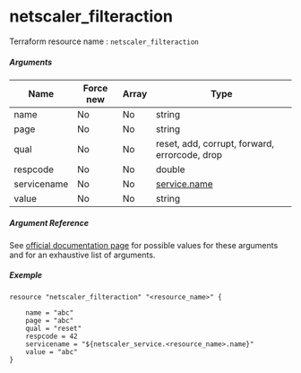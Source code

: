 # netscaler_filteraction

Terraform resource name : ```netscaler_filteraction```

##### Arguments

| Name | Force new | Array | Type |
|----|----|----|----|
|name|No|No|string|
|page|No|No|string|
|qual|No|No|reset, add, corrupt, forward, errorcode, drop|
|respcode|No|No|double|
|servicename|No|No|[service.name](/doc/resources/service.md)|
|value|No|No|string|

##### Argument Reference

See [official documentation page](https://developer-docs.citrix.com/projects/netscaler-nitro-api/en/11.0/configuration/filter/filteraction/filteraction/) for possible values for these arguments and for an exhaustive list of arguments.

##### Exemple

```
resource "netscaler_filteraction" "<resource_name>" {

    name = "abc"
    page = "abc"
    qual = "reset"
    respcode = 42
    servicename = "${netscaler_service.<resource_name>.name}"
    value = "abc"
}
```

